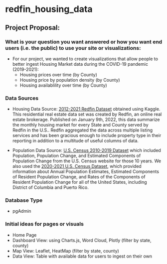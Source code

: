 # redfin_housing_data

## Project Proposal:

### What is your question you want answered or how you want end users (i.e. the public) to use your site or visualizations: 
* For our project, we wanted to create visualizations that allow people to better ingest Housing Market data during the COVID-19 pandemic (2019-2021):
  * Housing prices over time (by County)
  * Housing price by population density (by County)
  * Housing availablility over time (by County)

### Data Sources 

* Housing Data Source: <a href="https://www.kaggle.com/datasets/thuynyle/redfin-housing-market-data">2012-2021 Redfin Dataset</a> obtained using Kaggle. This residential real estate data set was created by Redfin, an online real estate brokerage. Published on January 9th, 2022, this data summarize the monthly housing market for every State and County served by Redfin in the U.S.. Redfin aggregated the data across multiple listing services and has been gracious enough to include property type in their reporting in addition to a multitude of useful columns of data. 

* Population Data Source: <a href="https://www.census.gov/data/datasets/time-series/demo/popest/2010s-state-total.html#par_textimage_1873399417">U.S. Census 2010-2019 Dataset</a> which included Population, Population Change, and Estimated Components of Population Change from the U.S. Census website for those 10 years. We also used the <a href="https://www.census.gov/data/tables/time-series/demo/popest/2020s-state-total.html">2020-2021 U.S. Census Dataset</a>, which provided information about Annual Population Estimates, Estimated Components of Resident Population Change, and Rates of the Components of Resident Population Change for all of the United States, including District of Columbia and Puerto Rico. 

### Database Type
* pgAdmin

### Initial ideas for pages or visuals
* Home Page
* Dashboard View: using Charts.js, Word Cloud, Plotly (filter by state, county)
* Map View: Leaflet, HeatMap (filter by state, county)
* Data View: Table with available data for users to ingest on their own
